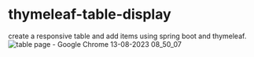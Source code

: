 # thymeleaf-table-display
create a responsive table and add items using spring boot and thymeleaf.
![table page - Google Chrome 13-08-2023 08_50_07](https://github.com/sacrop/thymeleaf-table-display/assets/126325161/addc7bc1-3e71-42da-96e3-8556ab31f6c2)
